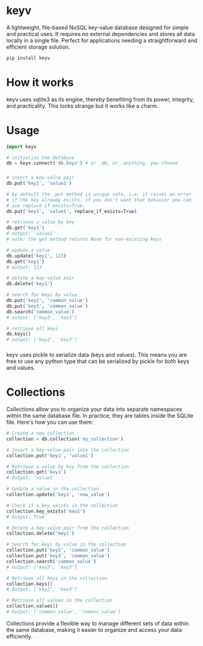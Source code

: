 # keyv

A lightweight, file-based NoSQL key-value database designed for simple and practical uses. It requires no external dependencies and stores all data locally in a single file. Perfect for applications needing a straightforward and efficient storage solution.

```bash
pip install keyv
```
# How it works
keyv uses sqlite3 as its engine, thereby benefiting from its power, integrity, and practicality. This looks strange but it works like a charm.

# Usage

```python
import keyv

# initialize the database
db = keyv.connect('db.keyv') # or .db, or .anything, you choose
```
###
```python
# insert a key-value pair
db.put('key1', 'value1')

# by default the .put method is unique safe, i.e. it raises an error
# if the key already exists. if you don't want that behavior you can
# use replace_if_exists=True.
db.put('key1', 'value1', replace_if_exists=True)

# retrieve a value by key
db.get('key1')
# output: 'value1'
# note: the get method returns None for non-existing keys

# update a value
db.update('key1', 123)
db.get('key1')
# output: 123

# delete a key-value pair
db.delete('key1')

# search for keys by value
db.put('key2', 'common_value')
db.put('key3', 'common_value')
db.search('common_value')
# output: ['key2', 'key3']

# retrieve all keys
db.keys()
# output: ['key2', 'key3']
```
###
keyv uses pickle to serialize data (keys and values). This means you are free to use any python type that can be serialized by pickle for both keys and values.

# Collections

Collections allow you to organize your data into separate namespaces within the same database file.
In practice, they are tables inside the SQLite file.
Here's how you can use them:

```python
# Create a new collection
collection = db.collection('my_collection')

# Insert a key-value pair into the collection
collection.put('key1', 'value1')

# Retrieve a value by key from the collection
collection.get('key1')
# Output: 'value1'

# Update a value in the collection
collection.update('key1', 'new_value')

# Check if a key exists in the collection
collection.key_exists('key1')
# Output: True

# Delete a key-value pair from the collection
collection.delete('key1')

# Search for keys by value in the collection
collection.put('key2', 'common_value')
collection.put('key3', 'common_value')
collection.search('common_value')
# Output: ['key2', 'key3']

# Retrieve all keys in the collection
collection.keys()
# Output: ['key2', 'key3']

# Retrieve all values in the collection
collection.values()
# Output: ['common_value', 'common_value']
```

Collections provide a flexible way to manage different sets of data within the same database, making it easier to organize and access your data efficiently.
